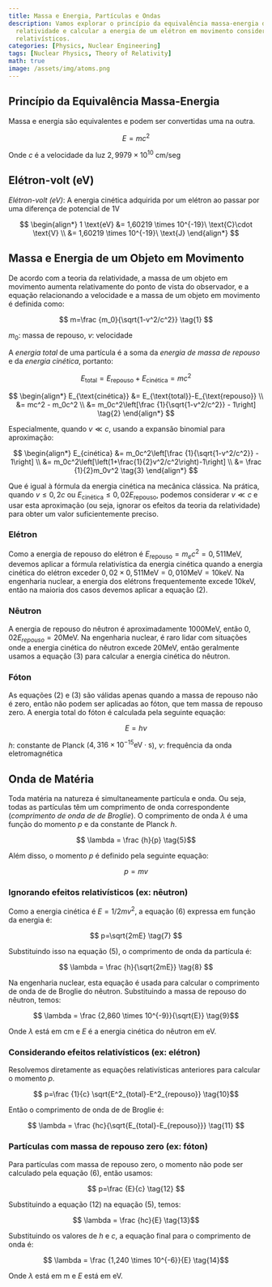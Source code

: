 ```yaml
---
title: Massa e Energia, Partículas e Ondas
description: Vamos explorar o princípio da equivalência massa-energia da teoria da
  relatividade e calcular a energia de um elétron em movimento considerando os efeitos
  relativísticos.
categories: [Physics, Nuclear Engineering]
tags: [Nuclear Physics, Theory of Relativity]
math: true
image: /assets/img/atoms.png
---
```

## Princípio da Equivalência Massa-Energia
Massa e energia são equivalentes e podem ser convertidas uma na outra.

$$ E=mc^2 $$

Onde $c$ é a velocidade da luz $2,9979 \times 10^{10}\ \text{cm/seg}$

## Elétron-volt (eV)
*Elétron-volt (eV)*: A energia cinética adquirida por um elétron ao passar por uma diferença de potencial de 1V

$$
\begin{align*} 
1 \text{eV} &= 1,60219 \times 10^{-19}\ \text{C}\cdot \text{V}
\\ &= 1,60219 \times 10^{-19}\ \text{J}
\end{align*}
$$

## Massa e Energia de um Objeto em Movimento
De acordo com a teoria da relatividade, a massa de um objeto em movimento aumenta relativamente do ponto de vista do observador, e a equação relacionando a velocidade e a massa de um objeto em movimento é definida como:

$$ m=\frac {m_0}{\sqrt{1-v^2/c^2}} \tag{1} $$

$m_0$: massa de repouso, $v$: velocidade

A *energia total* de uma partícula é a soma da *energia de massa de repouso* e da *energia cinética*, portanto:

$$ E_{\text{total}} = E_{\text{repouso}}+E_{\text{cinética}} = mc^2$$

$$
\begin{align*}
E_{\text{cinética}} &= E_{\text{total}}-E_{\text{repouso}}
\\ &= mc^2 - m_0c^2
\\ &= m_0c^2\left[\frac {1}{\sqrt{1-v^2/c^2}} - 1\right] \tag{2}
\end{align*}
$$

Especialmente, quando $v\ll c$, usando a expansão binomial para aproximação:

$$
\begin{align*}
E_{cinética} &= m_0c^2\left[\frac {1}{\sqrt{1-v^2/c^2}} - 1\right]
\\ &= m_0c^2\left[\left(1+\frac{1}{2}v^2/c^2\right)-1\right]
\\ &= \frac {1}{2}m_0v^2 \tag{3}
\end{align*}
$$

Que é igual à fórmula da energia cinética na mecânica clássica. Na prática, quando $v\leq 0,2c$ ou $E_{\text{cinética}} \leq 0,02E_{\text{repouso}}$, podemos considerar $v\ll c$ e usar esta aproximação (ou seja, ignorar os efeitos da teoria da relatividade) para obter um valor suficientemente preciso.

### Elétron
Como a energia de repouso do elétron é $E_{\text{repouso}}=m_ec^2=0,511 \text{MeV}$, devemos aplicar a fórmula relativística da energia cinética quando a energia cinética do elétron exceder $0,02\times 0,511 \text{MeV}=0,010 \text{MeV}=10 \text{keV}$. Na engenharia nuclear, a energia dos elétrons frequentemente excede 10keV, então na maioria dos casos devemos aplicar a equação (2).

### Nêutron
A energia de repouso do nêutron é aproximadamente 1000MeV, então $0,02E_{repouso}=20\text{MeV}$. Na engenharia nuclear, é raro lidar com situações onde a energia cinética do nêutron excede 20MeV, então geralmente usamos a equação (3) para calcular a energia cinética do nêutron.

### Fóton
As equações (2) e (3) são válidas apenas quando a massa de repouso não é zero, então não podem ser aplicadas ao fóton, que tem massa de repouso zero. A energia total do fóton é calculada pela seguinte equação:

$$ E = h\nu \tag{4} $$

$h$: constante de Planck ($4,316 \times 10^{-15} \text{eV}\cdot\text{s}$), $\nu$: frequência da onda eletromagnética

## Onda de Matéria
Toda matéria na natureza é simultaneamente partícula e onda. Ou seja, todas as partículas têm um comprimento de onda correspondente (*comprimento de onda de de Broglie*). O comprimento de onda $\lambda$ é uma função do momento $p$ e da constante de Planck $h$.

$$ \lambda = \frac {h}{p} \tag{5}$$

Além disso, o momento $p$ é definido pela seguinte equação:

$$ p = mv \tag{6} $$

### Ignorando efeitos relativísticos (ex: nêutron)
Como a energia cinética é $E=1/2 mv^2$, a equação (6) expressa em função da energia é:

$$ p=\sqrt{2mE} \tag{7} $$

Substituindo isso na equação (5), o comprimento de onda da partícula é:

$$ \lambda = \frac {h}{\sqrt{2mE}} \tag{8} $$

Na engenharia nuclear, esta equação é usada para calcular o comprimento de onda de de Broglie do nêutron. Substituindo a massa de repouso do nêutron, temos:

$$ \lambda = \frac {2,860 \times 10^{-9}}{\sqrt{E}} \tag{9}$$

Onde $\lambda$ está em cm e $E$ é a energia cinética do nêutron em eV.

### Considerando efeitos relativísticos (ex: elétron)
Resolvemos diretamente as equações relativísticas anteriores para calcular o momento $p$.

$$ p=\frac {1}{c} \sqrt{E^2_{total}-E^2_{repouso}} \tag{10}$$

Então o comprimento de onda de de Broglie é:

$$ \lambda = \frac {hc}{\sqrt{E_{total}-E_{repouso}}} \tag{11} $$

### Partículas com massa de repouso zero (ex: fóton)
Para partículas com massa de repouso zero, o momento não pode ser calculado pela equação (6), então usamos:

$$ p=\frac {E}{c} \tag{12} $$

Substituindo a equação (12) na equação (5), temos:

$$ \lambda = \frac {hc}{E} \tag{13}$$

Substituindo os valores de $h$ e $c$, a equação final para o comprimento de onda é:

$$ \lambda = \frac {1,240 \times 10^{-6}}{E} \tag{14}$$

Onde $\lambda$ está em m e $E$ está em eV.
